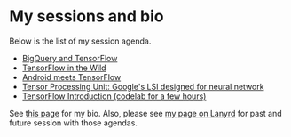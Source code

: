 # My sessions and bio

Below is the list of my session agenda.

- [BigQuery and TensorFlow](BigQuery%20and%20TensorFlow.md)
- [TensorFlow in the Wild](TensorFlow%20in%20the%20Wild.md)
- [Android meets TensorFlow](Android%20meets%20TensorFlow.md)
- [Tensor Processing Unit: Google's LSI designed for neural network](TPU.md)
- [TensorFlow Introduction (codelab for a few hours)](https://github.com/kazunori279/TensorFlow-Intro)

See [this page](bio.md) for my bio. Also, please see [my page on Lanyrd](http://lanyrd.com/profile/kazunori_279/) for past and future session with those agendas.
